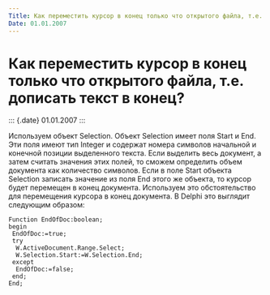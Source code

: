 ```yaml
---
Title: Как переместить курсор в конец только что открытого файла, т.е. дописать текст в конец?
Date: 01.01.2007
---
```



Как переместить курсор в конец только что открытого файла, т.е. дописать текст в конец?
=======================================================================================

::: {.date}
01.01.2007
:::

Используем объект Selection. Объект Selection имеет поля Start и End.
Эти поля имеют тип Integer и содержат номера символов начальной и
конечной позиции выделенного текста. Если выделить весь документ, а
затем считать значения этих полей, то сможем определить объем документа
как количество символов. Если в поле Start объекта Selection записать
значение из поля End этого же объекта, то курсор будет перемещен в конец
документа. Используем это обстоятельство для перемещения курсора в конец
документа. В Delphi это выглядит следующим образом:

    Function EndOfDoc:boolean;
    begin
     EndOfDoc:=true;
     try
      W.ActiveDocument.Range.Select;
      W.Selection.Start:=W.Selection.End;
     except
      EndOfDoc:=false;
     end;
    End;


